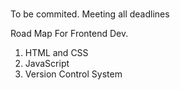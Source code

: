 #

To be commited. Meeting all deadlines

Road Map For Frontend Dev.

1. HTML and CSS
2. JavaScript
3. Version Control System




